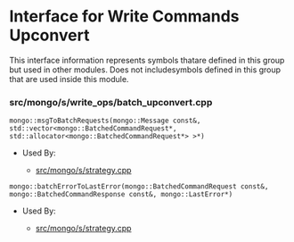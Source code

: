 
# Interface for Write Commands Upconvert
This interface information represents symbols thatare defined in this group but used in other modules.  Does not includesymbols defined in this group that are used inside this module.

### src/mongo/s/write\_ops/batch\_upconvert.cpp

<div></div>

    mongo::msgToBatchRequests(mongo::Message const&, std::vector<mongo::BatchedCommandRequest*, std::allocator<mongo::BatchedCommandRequest*> >*)

- Used By:

    - [src/mongo/s/strategy.cpp](../../../sharding/sharding)

<div></div>

    mongo::batchErrorToLastError(mongo::BatchedCommandRequest const&, mongo::BatchedCommandResponse const&, mongo::LastError*)

- Used By:

    - [src/mongo/s/strategy.cpp](../../../sharding/sharding)
